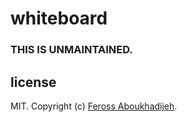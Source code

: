 # whiteboard

### THIS IS UNMAINTAINED.

## license

MIT. Copyright (c) [Feross Aboukhadijeh](http://feross.org).
